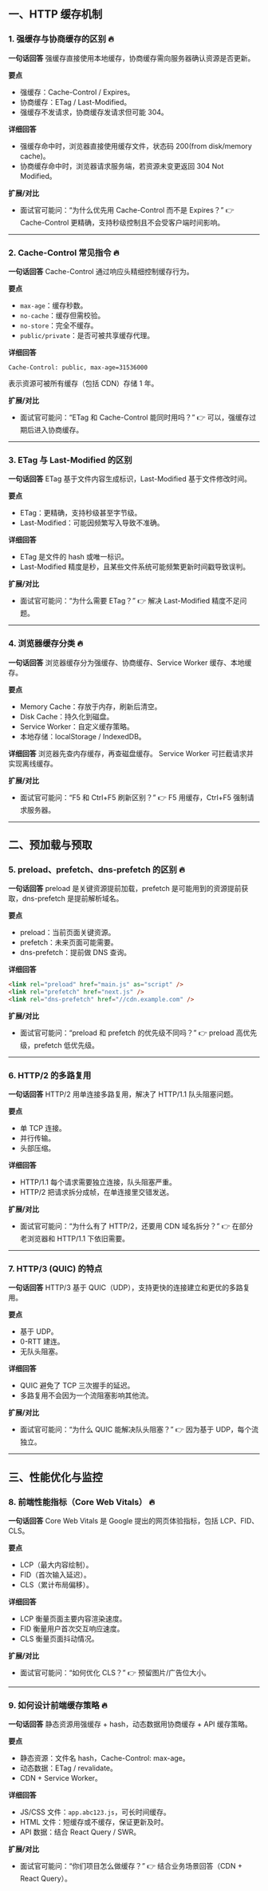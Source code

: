 ## 一、HTTP 缓存机制

### 1. 强缓存与协商缓存的区别 🔥

**一句话回答**
强缓存直接使用本地缓存，协商缓存需向服务器确认资源是否更新。

**要点**

- 强缓存：Cache-Control / Expires。
- 协商缓存：ETag / Last-Modified。
- 强缓存不发请求，协商缓存发请求但可能 304。

**详细回答**

- 强缓存命中时，浏览器直接使用缓存文件，状态码 200(from disk/memory cache)。
- 协商缓存命中时，浏览器请求服务端，若资源未变更返回 304 Not Modified。

**扩展/对比**

- 面试官可能问：“为什么优先用 Cache-Control 而不是 Expires？” 👉 Cache-Control 更精确，支持秒级控制且不会受客户端时间影响。

---

### 2. Cache-Control 常见指令 🔥

**一句话回答**
Cache-Control 通过响应头精细控制缓存行为。

**要点**

- `max-age`：缓存秒数。
- `no-cache`：缓存但需校验。
- `no-store`：完全不缓存。
- `public/private`：是否可被共享缓存代理。

**详细回答**

```http
Cache-Control: public, max-age=31536000
```

表示资源可被所有缓存（包括 CDN）存储 1 年。

**扩展/对比**

- 面试官可能问：“ETag 和 Cache-Control 能同时用吗？” 👉 可以，强缓存过期后进入协商缓存。

---

### 3. ETag 与 Last-Modified 的区别

**一句话回答**
ETag 基于文件内容生成标识，Last-Modified 基于文件修改时间。

**要点**

- ETag：更精确，支持秒级甚至字节级。
- Last-Modified：可能因频繁写入导致不准确。

**详细回答**

- ETag 是文件的 hash 或唯一标识。
- Last-Modified 精度是秒，且某些文件系统可能频繁更新时间戳导致误判。

**扩展/对比**

- 面试官可能问：“为什么需要 ETag？” 👉 解决 Last-Modified 精度不足问题。

---

### 4. 浏览器缓存分类 🔥

**一句话回答**
浏览器缓存分为强缓存、协商缓存、Service Worker 缓存、本地缓存。

**要点**

- Memory Cache：存放于内存，刷新后清空。
- Disk Cache：持久化到磁盘。
- Service Worker：自定义缓存策略。
- 本地存储：localStorage / IndexedDB。

**详细回答**
浏览器先查内存缓存，再查磁盘缓存。
Service Worker 可拦截请求并实现离线缓存。

**扩展/对比**

- 面试官可能问：“F5 和 Ctrl+F5 刷新区别？” 👉 F5 用缓存，Ctrl+F5 强制请求服务器。

---

## 二、预加载与预取

### 5. preload、prefetch、dns-prefetch 的区别 🔥

**一句话回答**
preload 是关键资源提前加载，prefetch 是可能用到的资源提前获取，dns-prefetch 是提前解析域名。

**要点**

- preload：当前页面关键资源。
- prefetch：未来页面可能需要。
- dns-prefetch：提前做 DNS 查询。

**详细回答**

```html
<link rel="preload" href="main.js" as="script" />
<link rel="prefetch" href="next.js" />
<link rel="dns-prefetch" href="//cdn.example.com" />
```

**扩展/对比**

- 面试官可能问：“preload 和 prefetch 的优先级不同吗？” 👉 preload 高优先级，prefetch 低优先级。

---

### 6. HTTP/2 的多路复用

**一句话回答**
HTTP/2 用单连接多路复用，解决了 HTTP/1.1 队头阻塞问题。

**要点**

- 单 TCP 连接。
- 并行传输。
- 头部压缩。

**详细回答**

- HTTP/1.1 每个请求需要独立连接，队头阻塞严重。
- HTTP/2 把请求拆分成帧，在单连接里交错发送。

**扩展/对比**

- 面试官可能问：“为什么有了 HTTP/2，还要用 CDN 域名拆分？” 👉 在部分老浏览器和 HTTP/1.1 下依旧需要。

---

### 7. HTTP/3 (QUIC) 的特点

**一句话回答**
HTTP/3 基于 QUIC（UDP），支持更快的连接建立和更优的多路复用。

**要点**

- 基于 UDP。
- 0-RTT 建连。
- 无队头阻塞。

**详细回答**

- QUIC 避免了 TCP 三次握手的延迟。
- 多路复用不会因为一个流阻塞影响其他流。

**扩展/对比**

- 面试官可能问：“为什么 QUIC 能解决队头阻塞？” 👉 因为基于 UDP，每个流独立。

---

## 三、性能优化与监控

### 8. 前端性能指标（Core Web Vitals） 🔥

**一句话回答**
Core Web Vitals 是 Google 提出的网页体验指标，包括 LCP、FID、CLS。

**要点**

- LCP（最大内容绘制）。
- FID（首次输入延迟）。
- CLS（累计布局偏移）。

**详细回答**

- LCP 衡量页面主要内容渲染速度。
- FID 衡量用户首次交互响应速度。
- CLS 衡量页面抖动情况。

**扩展/对比**

- 面试官可能问：“如何优化 CLS？” 👉 预留图片/广告位大小。

---

### 9. 如何设计前端缓存策略 🔥

**一句话回答**
静态资源用强缓存 + hash，动态数据用协商缓存 + API 缓存策略。

**要点**

- 静态资源：文件名 hash，Cache-Control: max-age。
- 动态数据：ETag / revalidate。
- CDN + Service Worker。

**详细回答**

- JS/CSS 文件：`app.abc123.js`，可长时间缓存。
- HTML 文件：短缓存或不缓存，保证更新及时。
- API 数据：结合 React Query / SWR。

**扩展/对比**

- 面试官可能问：“你们项目怎么做缓存？” 👉 结合业务场景回答（CDN + React Query）。
